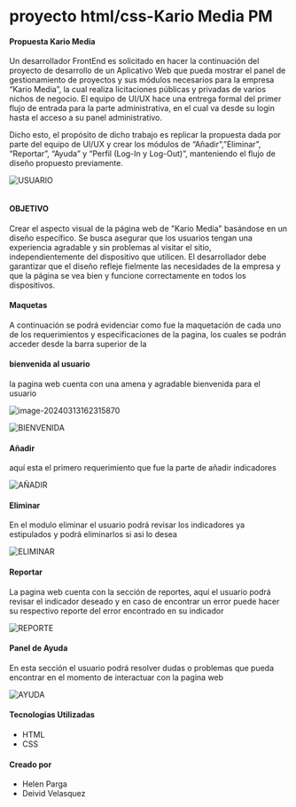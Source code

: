 # proyecto html/css-Kario Media PM

#### Propuesta Kario Media

Un desarrollador FrontEnd es solicitado en hacer la continuación del proyecto de desarrollo de un Aplicativo Web que pueda mostrar el panel de gestionamiento de proyectos y sus módulos necesarios para la empresa “Kario Media”, la cual realiza licitaciones públicas y privadas de varios nichos de negocio. El equipo de UI/UX hace una entrega formal del primer flujo de entrada para la parte administrativa, en el cual va desde su login hasta el acceso a su panel administrativo.

Dicho esto, el propósito de dicho trabajo es replicar la propuesta dada por parte del equipo de UI/UX y crear los módulos de “Añadir”,”Eliminar”, “Reportar”, “Ayuda” y “Perfil (Log-In y Log-Out)”, manteniendo el flujo de diseño propuesto previamente.



![USUARIO](https://github.com/Deivid2022/PROYECTO_VelasquezDeivid_PargaHelen/assets/156430545/b757594b-2dce-4449-815a-c15951964c4d)

```html

```

#### OBJETIVO

Crear el aspecto visual de la página web de "Kario Media" basándose en un diseño específico. Se busca asegurar que los usuarios tengan una experiencia agradable y sin problemas al visitar el sitio, independientemente del dispositivo que utilicen. El desarrollador debe garantizar que el diseño refleje fielmente las necesidades de la empresa y que la página se vea bien y funcione correctamente en todos los dispositivos.

#### Maquetas

A continuación  se podrá evidenciar como fue la maquetación de cada uno de los requerimientos y especificaciones de la pagina, los cuales se podrán acceder desde la barra superior de la 

#### bienvenida al usuario

la pagina web cuenta con una amena y agradable  bienvenida  para el usuario

![image-20240313162315870](C:\Users\win10\AppData\Roaming\Typora\typora-user-images\image-20240313162315870.png)


![BIENVENIDA](https://github.com/Deivid2022/PROYECTO_VelasquezDeivid_PargaHelen/assets/156430545/b07f420f-f81c-4570-b6bf-97e4c5f8c9a3)



#### Añadir

aquí esta el primero requerimiento que fue la parte de añadir indicadores 

![AÑADIR](https://github.com/Deivid2022/PROYECTO_VelasquezDeivid_PargaHelen/assets/156430545/45fee3f1-b096-4e8c-951e-312242ed63ae)


#### Eliminar

En el modulo eliminar el usuario podrá revisar los indicadores ya estipulados y podrá eliminarlos si asi lo desea

![ELIMINAR](https://github.com/Deivid2022/PROYECTO_VelasquezDeivid_PargaHelen/assets/156430545/0b6da4f0-4fa4-4033-af3b-1dff86d12b7f)


#### Reportar

La pagina web cuenta con la sección de reportes, aquí el usuario podrá revisar el indicador deseado y en caso de encontrar un error puede hacer su respectivo reporte del error encontrado en su indicador

![REPORTE](https://github.com/Deivid2022/PROYECTO_VelasquezDeivid_PargaHelen/assets/156430545/8f43a512-42e9-4459-89c0-0481302f62a6)


#### Panel de Ayuda

En esta sección el usuario podrá resolver dudas o  problemas que pueda encontrar en el momento de interactuar con la pagina web


![AYUDA](https://github.com/Deivid2022/PROYECTO_VelasquezDeivid_PargaHelen/assets/156430545/f433e318-c522-4707-8910-271a1475e939)










#### Tecnologias Utilizadas

- HTML
- CSS

#### Creado por

- Helen Parga
- Deivid Velasquez
